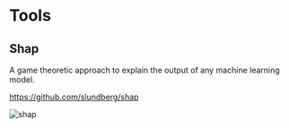 # Tools

## Shap

A game theoretic approach to explain the output of any machine learning model.

https://github.com/slundberg/shap

![shap](https://raw.githubusercontent.com/slundberg/shap/master/docs/artwork/gradient_imagenet_plot.png)

